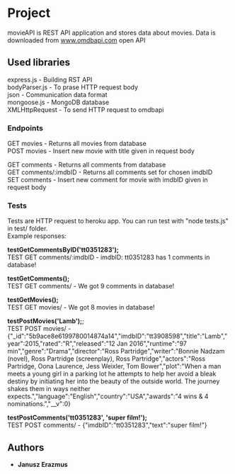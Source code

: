 # Project

movieAPI is REST API application and stores data about movies. Data is downloaded from www.omdbapi.com open API

## Used libraries

express.js -  Building RST API<br/>
bodyParser.js - To prase HTTP request body<br/>
json - Communication data format<br/>
mongoose.js - MongoDB database<br/>
XMLHttpRequest - To send HTTP request to omdbapi<br/>

### Endpoints

GET movies - Returns all movies from database<br/>
POST movies - Insert new movie with title given in request body<br/>

GET comments - Returns all comments from database<br/>
GET comments/:imdbID - Returns all comments set for chosen imdbID<br/>
SET comments - Insert new comment for movie with imdbID given in request body<br/>

### Tests
Tests are HTTP request to heroku app. You can run test with "node tests.js" in test/ folder.<br/>
Example responses:<br/>

**testGetCommentsByID('tt0351283');**<br/>
TEST GET comments/:imdbID - imdbID: tt0351283 has 1 comments in database!<br/>

**testGetComments();**<br/>
TEST GET comments/ - We got 9 comments in database!<br/>

**testGetMovies();**<br/>
TEST GET movies/ - We got 8 movies in database!<br/>

**testPostMovies('Lamb');**;<br/>
TEST POST movies/ - {"_id":"5b9ace8e6199780014874a14","imdbID":"tt3908598","title":"Lamb","year":2015,"rated":"R","released":"12 Jan 2016","runtime":"97 min","genre":"Drama","director":"Ross Partridge","writer":"Bonnie Nadzam (novel), Ross Partridge (screenplay), Ross Partridge","actors":"Ross Partridge, Oona Laurence, Jess Weixler, Tom Bower","plot":"When a man meets a young girl in a parking lot he attempts to help her avoid a bleak destiny by initiating her into the beauty of the outside world. The journey shakes them in ways neither expects.","language":"English","country":"USA","awards":"4 wins & 4 nominations.","__v":0}<br/>

**testPostComments('tt0351283', 'super film!');**<br/>
TEST POST comments/ - {"imdbID":"tt0351283","text":"super film!"}<br/>

## Authors

* **Janusz Erazmus**
